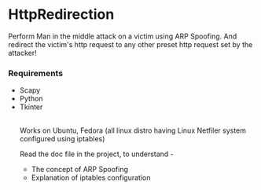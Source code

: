 # HttpRedirection
Perform Man in the middle attack on a victim using ARP Spoofing. And redirect the victim's http request to any other preset http request set by the attacker!

<h3>Requirements</h3>
  <ul><li>Scapy<br>
  <li>Python<br>
  <li>Tkinter<br><br>
  
Works on Ubuntu, Fedora (all linux distro having Linux Netfiler system configured using iptables)<br>

Read the doc file in the project, to understand -
<ul>
<li>The concept of ARP Spoofing
<li>Explanation of iptables configuration
</ul>
